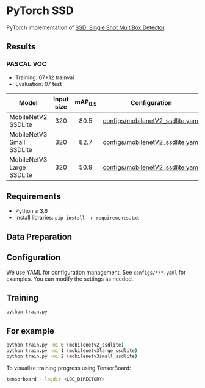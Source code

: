# PyTorch SSD
PyTorch implementation of [SSD: Single Shot MultiBox Detector](https://arxiv.org/abs/1512.02325).

## Results
### PASCAL VOC
* Training: 07+12 trainval
* Evaluation: 07 test

| Model                      | Input size | mAP<sub>0.5</sub> | Configuration                                                                |
|----------------------------|:----------:|:-----------------:|------------------------------------------------------------------------------|
| MobileNetV2 SSDLite        | 320        | 80.5              | [configs/mobilenetV2_ssdlite.yaml](configs/mobilenetV2_ssdlite.yaml) |
| MobileNetV3 Small SSDLite  | 320        | 82.7              | [configs/mobilenetV2_ssdlite.yaml](configs/mobilenetV2_ssdlite.yaml) |
| MobileNetV3 Large SSDLite  | 320        | 50.9              | [configs/mobilenetV2_ssdlite.yaml](configs/mobilenetV2_ssdlite.yaml) |

## Requirements
* Python ≥ 3.6
* Install libraries: `pip install -r requirements.txt`

## Data Preparation

## Configuration
We use YAML for configuration management. See `configs/*/*.yaml` for examples.
You can modify the settings as needed.

## Training
```bash
python train.py
```

## For example
```bash
python train.py -mi 0 (mobilenetv2_ssdlite)
python train.py -mi 1 (mobilenetv3large_ssdlite)
python train.py -mi 2 (mobilenetv3small_ssdlite)
```

To visualize training progress using TensorBoard:
```bash
tensorboard --logdir <LOG_DIRECTORY>
```